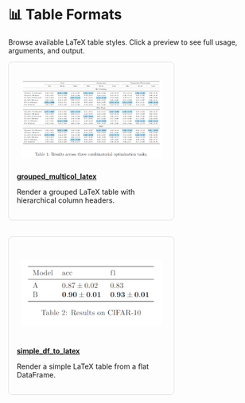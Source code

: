 # 📊 Table Formats

Browse available LaTeX table styles. Click a preview to see full usage, arguments, and output.

<div style="display: flex; flex-wrap: wrap; gap: 2rem; justify-content: flex-start;">
<div style="flex: 1 1 300px; max-width: 300px; border: 1px solid #ddd; padding: 1rem; border-radius: 0.5rem;">
  <div style="height: 180px; display: flex; align-items: center; justify-content: center; overflow: hidden; padding: 0.5rem;">
    <a href="collection/grouped_multicol_latex.html">
      <img src="../_static/images/tables/grouped_multicol_latex.png" alt="grouped_multicol_latex" style="max-height: 100%; max-width: 100%;">
    </a>
  </div>
  <h4 style="margin: 0.5rem 0;"><a href="collection/grouped_multicol_latex.html">grouped_multicol_latex</a></h4>
  <p style="font-size: 0.9rem;">Render a grouped LaTeX table with hierarchical column headers.</p>
</div>

<div style="flex: 1 1 300px; max-width: 300px; border: 1px solid #ddd; padding: 1rem; border-radius: 0.5rem;">
  <div style="height: 180px; display: flex; align-items: center; justify-content: center; overflow: hidden; padding: 0.5rem;">
    <a href="collection/simple_df_to_latex.html">
      <img src="../_static/images/tables/simple_df_to_latex.png" alt="simple_df_to_latex" style="max-height: 100%; max-width: 100%;">
    </a>
  </div>
  <h4 style="margin: 0.5rem 0;"><a href="collection/simple_df_to_latex.html">simple_df_to_latex</a></h4>
  <p style="font-size: 0.9rem;">Render a simple LaTeX table from a flat DataFrame.</p>
</div>

</div>
